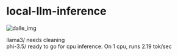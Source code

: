 # local-llm-inference

![dalle_img](https://github.com/user-attachments/assets/d3b9982b-246f-463d-8f25-979375930864)


llama3/ needs cleaning<br>
phi-3.5/ ready to go for cpu inference. On 1 cpu, runs 2.19 tok/sec<br>
